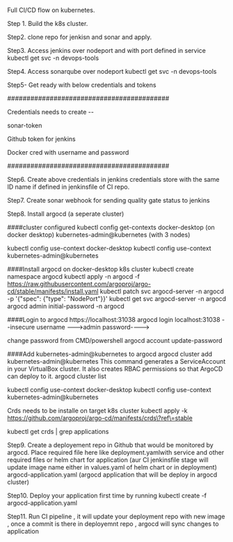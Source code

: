 Full CI/CD flow on kubernetes.

Step 1. Build the k8s cluster.

Step2. clone repo for jenkisn and sonar and apply.

Step3. Access jenkins over nodeport and with port defined in service
kubectl get svc -n devops-tools

Step4. Access sonarqube over nodeport
kubectl get svc -n devops-tools

Step5- Get ready with below credentials and tokens


##########################################

Credentials needs to create --

sonar-token

Github token for jenkins

Docker cred with username and password

##########################################

Step6. Create above credentials in jenkins credentials store with the same ID name if defined in jenkinsfile of CI repo.

Step7. Create sonar webhook for sending quality gate status to jenkins



Step8. Install argocd (a seperate cluster)

####cluster configured
kubectl config get-contexts
docker-desktop (on docker desktop)
kubernetes-admin@kubernetes (with 3 nodes)


kubectl config use-context docker-desktop
kubectl config use-context kubernetes-admin@kubernetes

####Install argocd on docker-desktop k8s cluster
kubectl create namespace argocd
kubectl apply -n argocd -f https://raw.githubusercontent.com/argoproj/argo-cd/stable/manifests/install.yaml
kubectl patch svc argocd-server -n argocd -p '{"spec": {"type": "NodePort"}}'
kubectl get svc argocd-server -n argocd
argocd admin initial-password -n argocd

####Login to argocd
https://localhost:31038
argocd login localhost:31038 --insecure
username --->admin
password---->

change password from CMD/powershell
argocd account update-password



####Add kubernetes-admin@kubernetes to argocd
argocd cluster add kubernetes-admin@kubernetes
This command generates a ServiceAccount in your VirtualBox cluster.
It also creates RBAC permissions so that ArgoCD can deploy to it.
argocd cluster list


kubectl config use-context docker-desktop
kubectl config use-context kubernetes-admin@kubernetes


Crds needs to be installe on target k8s cluster
kubectl apply -k https://github.com/argoproj/argo-cd/manifests/crds\?ref\=stable

kubectl get crds | grep applications


Step9. Create a deployement repo in Github that would be monitored by argocd. 
Place required file here like 
deployment.yamlwith service and other required files or helm chart for application (aur CI jenkinsfile stage will update image name either in values.yaml of helm chart or in deployment)
argocd-application.yaml (argocd application that will be deploy in argocd cluster)

Step10. Deploy your application first time by running
kubectl create -f argocd-application.yaml



Step11. Run CI pipeline , it will update your deployment repo with new image , once a commit is there in deployemnt repo , argocd will sync changes to application
